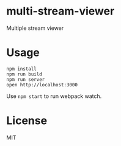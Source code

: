 multi-stream-viewer
=====================

Multiple stream viewer

Usage
=====

```
npm install
npm run build
npm run server
open http://localhost:3000
```
Use `npm start` to run webpack watch.

License
=======

MIT

